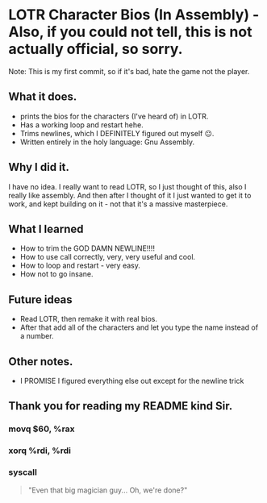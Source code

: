 # LOTR Character Bios (In Assembly) - Also, if you could not tell, this is not actually official, so sorry.
Note: This is my first commit, so if it's bad, hate the game not the player. 

## What it does.
- prints the bios for the characters (I've heard of) in LOTR.
- Has a working loop and restart hehe.
- Trims newlines, which I DEFINITELY figured out myself 😐.
- Written entirely in the holy language: Gnu Assembly.

## Why I did it.
I have no idea. I really want to read LOTR, so I just thought of this, also I really like assembly. 
And then after I thought of it I just wanted to get it to work, and kept building on it - not that it's a massive masterpiece.

## What I learned
- How to trim the GOD DAMN NEWLINE!!!!
- How to use call correctly, very, very useful and cool.
- How to loop and restart - very easy.
- How not to go insane.

## Future ideas
- Read LOTR, then remake it with real bios.
- After that add all of the characters and let you type the name instead of a number.

## Other notes.
- I PROMISE I figured everything else out except for the newline trick

## Thank you for reading my README kind Sir.

### movq $60, %rax
### xorq %rdi, %rdi
### syscall

> "Even that big magician guy... Oh, we're done?"
